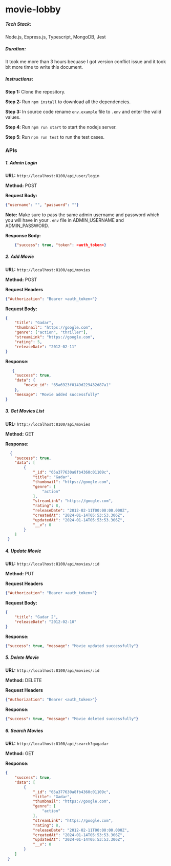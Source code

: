 # movie-lobby

##### Tech Stack:
Node.js, Express.js, Typescript, MongoDB, Jest

##### Duration:
It took me more than 3 hours becuase I got version conflict issue and it took bit more time to write this document.

##### Instructions:
**Step 1:** Clone the repository.

**Step 2:** Run `npm install` to download all the dependencies.

**Step 3:** In source code rename `env.example` file to `.env` and enter the valid values.

**Step 4**: Run `npm run start` to start the nodejs server.

**Step 5**: Run `npm run test` to run the test cases.

### APIs

##### 1. Admin Login

**URL:** `http://localhost:8100/api/user/login`

**Method:** POST

**Request Body:** 
```json 
{"username": "", "password": ""}
```

**Note:** Make sure to pass the same admin username and password which you will have in your `.env` file in ADMIN_USERNAME and ADMIN_PASSWORD.

**Response Body:**
```json
    {"success": true, "token": <auth_token>}
```

##### 2. Add Movie

**URL:** `http://localhost:8100/api/movies`

**Method:** POST

**Request Headers** 
```json
{"Authorization": "Bearer <auth_token>"}
```

**Request Body:** 
```json 
{
    "title": "Gadar",
    "thumbnail": "https://google.com",
    "genre": ["action", "thriller"],
    "streamLink": "https://google.com",
    "rating": 5,
    "releaseDate": "2012-02-11"
}
```

**Response:**
```json
   {
    "success": true,
    "data": {
        "movie_id": "65a6923f0149d229432d87a1"
    },
    "message": "Movie added successfully"
}
```

##### 3. Get Movies List

**URL:** `http://localhost:8100/api/movies`

**Method:** GET

**Response:**
```json
  {
    "success": true,
    "data": [
        {
            "_id": "65a377630a8fb4360c01109c",
            "title": "Gadar",
            "thumbnail": "https://google.com",
            "genre": [
                "action"
            ],
            "streamLink": "https://google.com",
            "rating": 8,
            "releaseDate": "2012-02-11T00:00:00.000Z",
            "createdAt": "2024-01-14T05:53:53.306Z",
            "updatedAt": "2024-01-14T05:53:53.306Z",
            "__v": 0
        }
    ]
 }
```

##### 4. Update Movie

**URL:** `http://localhost:8100/api/movies/:id`

**Method:** PUT

**Request Headers** 

```json
{"Authorization": "Bearer <auth_token>"}
```

**Request Body:** 
```json 
{
    "title": "Gadar 2",
    "releaseDate": "2012-02-10"
}
```

**Response:**
```json
{"success": true, "message": "Movie updated successfully"}
```

##### 5. Delete Movie

**URL:** `http://localhost:8100/api/movies/:id`

**Method:** DELETE

**Request Headers** 

```json
{"Authorization": "Bearer <auth_token>"}
```

**Response:**
```json
{"success": true, "message": "Movie deleted successfully"}
```

##### 6. Search Movies

**URL:** `http://localhost:8100/api/search?q=gadar`

**Method:** GET

**Response:**
```json
{
    "success": true,
    "data": [
        {
            "_id": "65a377630a8fb4360c01109c",
            "title": "Gadar",
            "thumbnail": "https://google.com",
            "genre": [
                "action"
            ],
            "streamLink": "https://google.com",
            "rating": 8,
            "releaseDate": "2012-02-11T00:00:00.000Z",
            "createdAt": "2024-01-14T05:53:53.306Z",
            "updatedAt": "2024-01-14T05:53:53.306Z",
            "__v": 0
        }
    ]
 }
```
